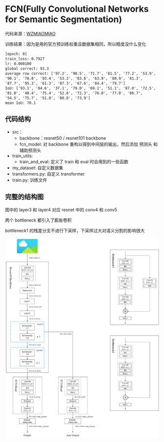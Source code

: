 # FCN(Fully Convolutional Networks for Semantic Segmentation)

代码来源：[WZMIAOMIAO](https://github.com/WZMIAOMIAO/deep-learning-for-image-processing/tree/master/pytorch_segmentation/fcn)

训练结果：因为是用的官方预训练权重且数据集相同，所以精度没什么变化

```
[epoch: 0]
train_loss: 0.7927
lr: 0.000100
global correct: 93.3
average row correct: ['97.2', '90.5', '71.7', '81.5', '77.2', '53.9', '90.1', '78.8', '93.4', '53.3', '83.6', '63.9', '80.9', '81.3', '87.7', '95.3', '61.3', '87.3', '67.6', '84.4', '79.7']
IoU: ['93.1', '84.6', '37.1', '79.0', '69.1', '51.1', '87.0', '72.5', '81.0', '40.4', '75.4', '52.8', '72.3', '76.0', '77.8', '86.7', '54.5', '75.7', '51.0', '80.8', '73.9']
mean IoU: 70.1
```

## 代码结构

- src：
    - backbone：resnet50 / resnet101 backbone
    - fcn_model: 对 backbone 重构以得到中间层的输出，然后添加 预测头 和 辅助预测头
- train_utils: 
    - train_and_eval: 定义了 train 和 eval 时会用到的一些函数
- my_dataset: 自定义数据集
- transformers.py: 自定义 transformer
- train.py: 训练文件

## 完整的结构图

图中的 layer3 和 layer4 对应 resnet 中的 conv4 和 conv5

两个 bottleneck 都引入了膨胀卷积

bottleneck1 的残差分支不进行下采样，下采样过大对语义分割的影响很大

![](../../img/segmentation/fcn.png)

